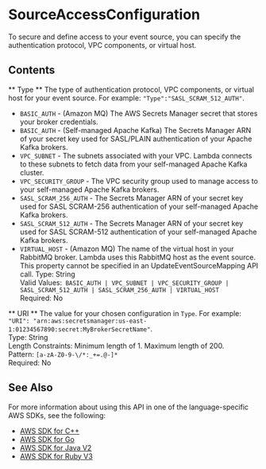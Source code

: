 # SourceAccessConfiguration<a name="API_SourceAccessConfiguration"></a>

To secure and define access to your event source, you can specify the authentication protocol, VPC components, or virtual host\.

## Contents<a name="API_SourceAccessConfiguration_Contents"></a>

 ** Type **   <a name="SSS-Type-SourceAccessConfiguration-Type"></a>
The type of authentication protocol, VPC components, or virtual host for your event source\. For example: `"Type":"SASL_SCRAM_512_AUTH"`\.  
+  `BASIC_AUTH` \- \(Amazon MQ\) The AWS Secrets Manager secret that stores your broker credentials\.
+  `BASIC_AUTH` \- \(Self\-managed Apache Kafka\) The Secrets Manager ARN of your secret key used for SASL/PLAIN authentication of your Apache Kafka brokers\.
+  `VPC_SUBNET` \- The subnets associated with your VPC\. Lambda connects to these subnets to fetch data from your self\-managed Apache Kafka cluster\.
+  `VPC_SECURITY_GROUP` \- The VPC security group used to manage access to your self\-managed Apache Kafka brokers\.
+  `SASL_SCRAM_256_AUTH` \- The Secrets Manager ARN of your secret key used for SASL SCRAM\-256 authentication of your self\-managed Apache Kafka brokers\.
+  `SASL_SCRAM_512_AUTH` \- The Secrets Manager ARN of your secret key used for SASL SCRAM\-512 authentication of your self\-managed Apache Kafka brokers\.
+  `VIRTUAL_HOST` \- \(Amazon MQ\) The name of the virtual host in your RabbitMQ broker\. Lambda uses this RabbitMQ host as the event source\. This property cannot be specified in an UpdateEventSourceMapping API call\.
Type: String  
Valid Values:` BASIC_AUTH | VPC_SUBNET | VPC_SECURITY_GROUP | SASL_SCRAM_512_AUTH | SASL_SCRAM_256_AUTH | VIRTUAL_HOST`   
Required: No

 ** URI **   <a name="SSS-Type-SourceAccessConfiguration-URI"></a>
The value for your chosen configuration in `Type`\. For example: `"URI": "arn:aws:secretsmanager:us-east-1:01234567890:secret:MyBrokerSecretName"`\.  
Type: String  
Length Constraints: Minimum length of 1\. Maximum length of 200\.  
Pattern: `[a-zA-Z0-9-\/*:_+=.@-]*`   
Required: No

## See Also<a name="API_SourceAccessConfiguration_SeeAlso"></a>

For more information about using this API in one of the language\-specific AWS SDKs, see the following:
+  [ AWS SDK for C\+\+](https://docs.aws.amazon.com/goto/SdkForCpp/lambda-2015-03-31/SourceAccessConfiguration) 
+  [ AWS SDK for Go](https://docs.aws.amazon.com/goto/SdkForGoV1/lambda-2015-03-31/SourceAccessConfiguration) 
+  [ AWS SDK for Java V2](https://docs.aws.amazon.com/goto/SdkForJavaV2/lambda-2015-03-31/SourceAccessConfiguration) 
+  [ AWS SDK for Ruby V3](https://docs.aws.amazon.com/goto/SdkForRubyV3/lambda-2015-03-31/SourceAccessConfiguration) 